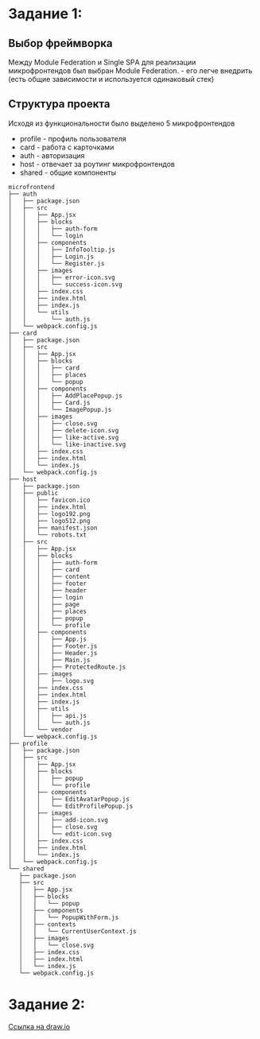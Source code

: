 # Задание 1: 
## Выбор фреймворка

 Между Module Federation и Single SPА для реализации микрофронтендов был выбран  Module Federation. - его легче внедрить (есть общие зависимости и используется одинаковый стек)

 ## Структура проекта
Исходя из функциональности было выделено 5 микрофронтендов
* profile - профиль пользователя
* card - работа с карточками
* auth - авторизация
* host - отвечает за роутинг микрофронтендов
* shared - общие компоненты


 ```
microfrontend
├── auth
│   ├── package.json
│   ├── src
│   │   ├── App.jsx
│   │   ├── blocks
│   │   │   ├── auth-form
│   │   │   └── login
│   │   ├── components
│   │   │   ├── InfoTooltip.js
│   │   │   ├── Login.js
│   │   │   └── Register.js
│   │   ├── images
│   │   │   ├── error-icon.svg
│   │   │   └── success-icon.svg
│   │   ├── index.css
│   │   ├── index.html
│   │   ├── index.js
│   │   └── utils
│   │       └── auth.js
│   └── webpack.config.js
├── card
│   ├── package.json
│   ├── src
│   │   ├── App.jsx
│   │   ├── blocks
│   │   │   ├── card
│   │   │   ├── places
│   │   │   └── popup
│   │   ├── components
│   │   │   ├── AddPlacePopup.js
│   │   │   ├── Card.js
│   │   │   └── ImagePopup.js
│   │   ├── images
│   │   │   ├── close.svg
│   │   │   ├── delete-icon.svg
│   │   │   ├── like-active.svg
│   │   │   └── like-inactive.svg
│   │   ├── index.css
│   │   ├── index.html
│   │   └── index.js
│   └── webpack.config.js
├── host
│   ├── package.json
│   ├── public
│   │   ├── favicon.ico
│   │   ├── index.html
│   │   ├── logo192.png
│   │   ├── logo512.png
│   │   ├── manifest.json
│   │   └── robots.txt
│   ├── src
│   │   ├── App.jsx
│   │   ├── blocks
│   │   │   ├── auth-form
│   │   │   ├── card
│   │   │   ├── content
│   │   │   ├── footer
│   │   │   ├── header
│   │   │   ├── login
│   │   │   ├── page
│   │   │   ├── places
│   │   │   ├── popup
│   │   │   └── profile
│   │   ├── components
│   │   │   ├── App.js
│   │   │   ├── Footer.js
│   │   │   ├── Header.js
│   │   │   ├── Main.js
│   │   │   ├── ProtectedRoute.js
│   │   ├── images
│   │   │   ├── logo.svg
│   │   ├── index.css
│   │   ├── index.html
│   │   ├── index.js
│   │   ├── utils
│   │   │   ├── api.js
│   │   │   └── auth.js
│   │   └── vendor
│   └── webpack.config.js
├── profile
│   ├── package.json
│   ├── src
│   │   ├── App.jsx
│   │   ├── blocks
│   │   │   ├── popup
│   │   │   └── profile
│   │   ├── components
│   │   │   ├── EditAvatarPopup.js
│   │   │   └── EditProfilePopup.js
│   │   ├── images
│   │   │   ├── add-icon.svg
│   │   │   ├── close.svg
│   │   │   └── edit-icon.svg
│   │   ├── index.css
│   │   ├── index.html
│   │   └── index.js
│   └── webpack.config.js
└── shared
    ├── package.json
    ├── src
    │   ├── App.jsx
    │   ├── blocks
    │   │   └── popup
    │   ├── components
    │   │   └── PopupWithForm.js
    │   ├── contexts
    │   │   └── CurrentUserContext.js
    │   ├── images
    │   │   └── close.svg
    │   ├── index.css
    │   ├── index.html
    │   └── index.js
    └── webpack.config.js
```

# Задание 2: 

[Ссылка на draw.io](https://viewer.diagrams.net/?tags=%7B%7D&lightbox=1&highlight=0000ff&edit=_blank&layers=1&nav=1&title=arch_task2.drawio&dark=auto#R%3Cmxfile%20pages%3D%223%22%3E%3Cdiagram%20id%3D%22MVSH8OydSDAEB85Go3qE%22%20name%3D%22%D0%A1%D1%82%D1%80%D0%B0%D0%BD%D0%B8%D1%86%D0%B0%22%3E7V1bc9s20%2F4t30Vm3l6IgwNBgJeyZTdJ0yRtTk1uOrIs22pky5HlJM6v%2F3gWCCwpSuIBlOBOFfFM7S722V3sLp7R09ufvy%2FH9zd%2FLi6n82cEXf58RkfPCPGET4N%2Fwj1P8R4mqIj3XC9nl%2FE%2BvN7xbvZrmuxEyd7H2eX0IXfiarGYr2b3%2BZ2Txd3ddLLK7Rsvl4sf%2BdOuFvP8U%2B%2FH11Ntx7vJeK7v%2FTS7XN3EewXh6%2F3Pp7Prm%2FTJ2PPjI7fj9OTklzzcjC8XP6Rd9OwZPV0uFqv42%2B3P0%2Bk8pF5Kl%2Fi684Kj2Ystp3erKhd8WVx%2Fub94vP5PnE34d9%2F%2F%2B9v70SC5y%2Ffx%2FDH5wcnLrp5SCiwXj3eX0%2FAm6Bk9%2BXEzW03f3Y8n4dEfAdODfTer23mwhYOvye2my9X0Z%2BF74uzXB3IzXdxOV8un4JTkAuIlBEtEZrCm6Y81B6jLktNuJPITKpJTxwnfr7P7r0kTfEmoA1PKe3fhkZ8XTzdPN%2FNPn%2F794%2BPN8vsgldtqpMKbSTVeThJxZ8HW1Ww%2BP13MF8voTvSKhf8F%2Bx9Wy8XXqXTkdIQJOs2OpEJJ6yE%2BpUShPsW%2Bg5hOf0IcpjOAs%2FXZ%2B7Dg9fnk49ufk4%2Bv569XC%2F736Zvl1%2FmA0pqlVSH6FF%2ByKYeI7nucjr2m5Jv7qKJ8eyl39qHtxddvw%2Bn79%2F98eMQv3Q%2F%2FrQT79mvgcWPEe4SGJeKtERpgRyHtMdfEG7ka7V0fID1PT9yH9C%2B%2BvLr25ufiw6%2FVx5Pl4MOL4eengWcA5efhDx1cjpdf%2FxecNJniCZ48I8HvCShBuTf2r65%2Ba0rnEIoqMIXSppjySVz7f5yIq8HFc%2F7x7Gp69nI0HBBzxkOD6p54TCM9dgBtDxGfkezU2snPKpA%2FTxGSJ3dgbd2H593%2BvA4tU%2BdqvvgxuRkvV87leDW%2BGD9MC1iWZ%2Brt4vv4InpguLWcPsx%2ByduLVXizbDuwfqfy9vRyJm%2FOF5OvGTQlBqt0uA5%2BcprnJ8bI8XV%2BYg%2FgJ0Y1gMvzL9%2FevP41wTdnXLz79eGP19ePf21nZfYXWxB1BM6RX1DicMB4FQD5aXB5Kvb7cODfkzfv%2Fv18P3xxNfr51%2FuzN2ffBv8NSIXh9HW6mtwk0rl4XM1ndwHxUq8q3Hm1uFtJ5Az%2BOw9f4SQYYZez6frY3eJuqvPlPPrT%2BJKcfDl%2BuMnGRkj0WeCDvRpfTOdvFw%2Bz1WxxFxy7WKxWi1vphGGAW%2BGB1SKUkHGyNQneZbpUTL3g3ROZwSTdTn58%2BMjxw338Q69mP8P3OLlfzMK7nH0PbvZQoFTGPx5c53o6Xmp6ow55Yr5whPAo4T5BlHOS19RMuA4TODBNCaYYu0If5dxBuT8XGPQF59QugRVsdyuBxkkgd%2BjBSKC7WQKvAxreV6dcFnZKUPyZHNkBKeoKxd7KPLqctYUBMrm0IbowgC7efJWIaI5A3rfHRXpg8BAJ8zA4wXXvf0Yilx4Pvl2H%2Fw7fvggO%2Fz5eTX%2BMn9K7Bi8Z3zg%2BpxNTAJ8yfjqqaAqUSlPl0TTAnXPaN2AEUJI3kQKyUJ0wmAHBJbeG2B5Il5QzwBC4B%2BX%2Fdry8nt3Fwo8C2c9%2FYpoMBxQQazWYBdIc0jE8ebA%2BFo2h7%2BPlbBz8e%2Fd4O13OJvFJd4vl7XgOnDUdP6wG44fg%2B4YTx%2FMAOO6CYfdQcOLX4PDs7jo%2BOn5cLaRji%2FsI2cLxXXTK1XS8elxOBw%2FT1So4p%2Bgp0euEyFnpxODf%2BwxpwdOCwRpbCPDRTB%2FhVB%2Bh0IQYpDKkXjWJ9UG4e3l98T%2FsxhGP9b%2B%2FSVxMoH0YyUPgRyr6Dk3m44eHnJDcY10hpmJ1sVT3BIJ7X49K1Kwezk8KrZ61%2FqRbKD%2B%2FQB3owz71Q2m1IU6bAn8M%2BaDboRwWBSiX3miW7vh7Og4sOXL%2B%2FP2fr4J%2FTt%2B9k7g8Azhfioeh%2BCmgp5qZqjV6O7u8nFeLcGTTUql9nYgDoYqNCgQj9pSNNGihO8jpLE472r%2BCc7yjTUJrskmqMzzk2Pn4djYPB97z6fz7NDyvwP2QHh7%2FATGuOvwILcDrC67x3AMn9HANMSmY64BDGowB%2Fzz8PDl7Fvz4wFYPP6P9Jyj6DDV9tHOUbIafLPocpifHF8Y3CT5H0me8x49uEnw5l24SP9GXnuWmtw0%2BRY%2B0wg7ykc4%2BreUDiEFDQbPmlIIJ3iLF6rgh%2BrihCFCWtDG6QN5iNbqU03l3anVHi7pn7hSoUABBsdyqEpgVENgkQlaZ7dk2OJhF%2B2xwsEJwcF%2FZSW05oc4%2FafoqZXY%2BBtiUZAFZOyHK8xRnM7COQZwmaBvuxxqgCw3ciXSf%2BMxT6drzFOhHyWlb4z5rGfdlOaQlY6oxAfJz4uMCc9Ek5Wl%2B8qwpATIiZqbaAYJ3bQcQKGS2jx1Q5Db2wA4gUGzBNDsgY5jBdkBKN2sHmGUHbCE7htoBBPb2hzL2uxIGDyXPvxrqr6FdPjn47qY3iSE%2FPrnPoL69NIiNoI49YGa4MVAnRjr3onPnntTs3JMeO%2FekD8496YFzXyWT1oJ6B6Dee%2BeewM59AurxZ%2Bzon6YwL7v1GbQrEM7zdoB0q37D9tb8TmOzCbuBKVyI3c2htgmuuEeNC8nTml3xjM49RG3aB1ec9sAVp9YVNxK1t5AdQ1EbquLcF7WDLzQ9LXOzaRrRj773Gru357qX4znocqdDvBXwpia43Bp4dx9HpzW73LTHLjftg8tNe%2BByU%2BtymwnevXe5oS4YIXhjKTrO89F03cFGEjzHgXZPipGnWXP9Buztne08o0HETs9pB7GNdLe7D5K7NbvbGZ17iNhuH9xttwfutmvdbSMRewvZMRSx3U157uVYLSfKnUuT38PUrQYT3I4A4beXjCoI77UZUHcBn1wVjTRjYS0LYApElkRRlOGQjszH2%2Flwslosd1cikniASrCJMvis0U1WtErTDipyBQs0rt3GuFchcjC9uxyGTRDDIRTWJ4YVpjIB87TKVHzUu%2BYueMl%2FQpo6HvfTHZ%2BDHQPkIDc7ZfQzoXu89SRvvZ0uZ8GPDUeuWkgS6fhC5qzGy%2BtpabpgotWml7n2jaWIDtUXpfuW0%2Fl4Nfs%2Bzb0FxLLkCW9D8JHt1GA4U6WIBWPfdxjJ3%2Bth8bicTJPL1xIA39Gjyh0RRWGzBD%2F9U0AjJpt280AEwur77LQIOR80AcyotodMVojgbCeTk8fl98zs0Ds%2BSVLKAnUmSSnaRUB3F0hmmDyqfb04V%2FRQdUH0lVtR9VZbi922L72W0vie9cosECzLlQiAWX34WS6Xfx%2BwPM%2FfimlFCXJi4ig9%2BSy5WzL94UJ1h8rjYiPNHUim2EibXEH5%2FbJVFxZBD9%2B%2BGETH5ITGLO4DzrSEYyLC%2BF1tO7kkFaWWfyRU7OQZG%2B1s26fKau8wBXKwT%2FMzLriWcZxl0GVjT3FAF1dXD9OVMki2HRbvHz59e3krLkdX9%2BLD109%2F3rz8MT%2BSnm1EjS%2BBrSehfqCM1NCqAKY8FL233Uj6043E1KYjlRtd6O2c0FU8rtf73geGUwDm6PX0R%2FD59%2BI2EAP9ySOl1k4JIcjoIocQtqrKQ%2FkAQ4RHRa01Gu61coEvL6%2FWlqocyUSc%2BnDQcget5XJHLZnn3CFc6qIGhJ3gBgtNaTGoX7rVYv3RYr3rqZSotz00VQ2BL0fKZcrf6MBVEkOaSiJ4s0oC%2Bt81p5KgGU2rkqxKOnCV9GJ0fMrHczjxpb%2BOVQ9YLm9Vj1U9B656ohuJNJs7DnYetCpykeaaUbpRF2Eg16Q5XVTcCtPqIquLDloXDeW5lFNpIuRECh8duo4CzKUKOqpde4lYHWV11HHqKD9rAyeHweM552PTS8x3yAa9BC1N1pxegpaxsXrJ6qVj0EuudtL%2Bs3XR52GrNRfhXWbr%2FFZ9Qqg81%2Bo1q9eOQK8NlfS3TGHRo7C6gIhV4H45iJSrpzTfrR31VLxGmVVPVj0dtnrabamRNN9KTVMOdvK8BXfQ2o0Ksb1PSaDaz%2BaUG1Q0YZWbVW5HoNx8eV0kud9T5lkqV2YnuJreO3RVBhhqzPF5eXQMSl1vTpPZzHWryY5Vk4GN47OL0wqsw1ZR1NWzQBly%2BIZQlwsUTjempCo1x9IKTSXSqk0mruaLH5ObQJSdy%2FFqfDF%2BmBawJ8%2FA28V3aZlFddnF5WI1Xknbl9P5VN6eXs7kzfli8jUrk81Xr9VVBU8C3iqd%2FAeYbGRuViifY24KVfVz15YdWAg6Qgg6%2FBxfoOapQpiy1awVsGWaVT5W%2BRy48oludFxZvp6Dzc7yBdsUWl1kddER6CKb5RsZTP4OOqpVewlsH2p1lNVRR6CjjjfLV9dLpmX5gt14rV6yeukY9JLN8q3LJQzU2sbp2VZdQlu8YNXakaq1I0%2FyJcJVtRMmbLPV1WaSL9SO3Konq56OQj3ZJN965wYFNyvJF%2BzWb5WbVW5HoNxsku9eqsxzkKzIfL1BdbtZvlDDfJXSjS8MR13scDUbjYbZaNXmNNymEtBcm4BmFX2riv5i2ZoSPD%2Fn%2FKRwiTipxT%2B8mEq5OtmsJJOBXnHaMl1ovP4hXpzmlYDu5hbr4l5tsZ5n4Szd8XbxsLpeTt%2F99Uri7gzgeB4NFaY3u7Taw834MlrQR1nkiaTrrKUL%2BeH6ZSJbpMsBVtoTgIlfh%2Bb%2F6%2F3LL5Ob9%2FN%2F7y%2Bfj%2B4%2Bn3%2F2b1%2FuszBofbjImetQnMNFP2w2oY%2BZxha4hIlj2Eqh5Rw0Y6VQ%2BB2huUmFkFuvFBr8dx6%2BQ5WVQi%2BnV%2BPHSOkc5zqh%2B0pOcrTDdULhX1CwTuhIiillZU2ZaybSUJU%2B5ycHpkaax3gmTSKePatzLa1WkU%2BWxrJFRVvSSsnR%2FLKB0EKjhACyVcdCo%2BAvwGB7IQOgESOq06ZdfY7B3iamIeOagwZDIwY7KbSJjXYV7b2lJ4NHZT29juERQ7Xt9eBjNgktL5QlT1ePgFtttdB2csnBIeMOclUBGtOVq%2BqGxudfvr15%2FWuCb864ePfrwx%2Bvrx%2F%2FKmuZ8HAfRuY3xxIILYolJEF8nF%2B6VJZMfXGi%2BKmdhBFUkaluDJTE04lwXN9HPvUYY8LP4%2F8gcI4d3%2FcxFtgXgqdGsCwOHnc8TIlPEcOU%2BelEniwdHnEQc13kI8Q8IliaNlG%2FtBQHl2uRliGVbGx58Vl57kaepB7ltdmhShEPl%2FdGaynKCZHwokW5hcAC4cCc88yWISOmb6AwFWnRFIcpA42uDi3xcvaZYYjD7wgFyG2Mqj0rfF%2FJyYxw0pURDv4CBkTYa4tRxRCH000hRZ5ONcRT0C%2FOb88s9%2BxlZCv%2BLHkcAJtIehbKv620v9f2e00SmXcKQfMdaiZUh%2Fl%2B9jB%2B9fLj%2FZvPj%2F7w%2BdvJ8ve7z%2F9VWSXd9hLS4V9g5qR5LGmWSzq45em7wEgAMpCx2xQ7K8ytNG8a%2BfmJAY%2FohGkspQWkii0bkY7ZjBab0bIe9qVaxMSEFvCFiwsvqkYVquez%2FDG%2B%2BjrekMrSYfRgn1SWPYUhjVC2l8YCvnCF8MD07nK4XEZkigZ2qJplhqxJGlIxoM%2Fy6Z9ww0FUpDs%2BRzsiskbbo5%2Fy6aMneettoP2DHxfyNt75c7YKb4gdhNxkO7mfl26v7xduPEkb6t0Kwfxh8bhMkqcLFhSPzwsU3vW0TAaS86aX19NSCZBYnlpDMsvTfcvpPMCN79Pcy0JykDzhbehdShaGS%2FMWBiOKPRX%2F8OSytTjpdxJYsVW4oqJi0mh3CqRn%2FCSdFvm%2FDyWv7CnZEgOcJEkXvpp6BUt%2BdOUL0u3CC7hbekHwJf6Z66GYsXr30VkhstK4heqKKOCZ%2FeWDBMwF7FUBiHMd4Sd4uFVIxNvZZtgQWqqICn4BM0p1QstUBJwhtZgjrk6LJwSC96gri%2Be0ZdDfEOuIpbw1jqdHHe5yxkngKzNKfYFYbphBsQ9MSYCowfv6HAlOuWhoJvPi67fh9P37fz484pfuh%2F9Wgn37VSUU0rhmEq5wSL56ZoCxcHiLUwsgcSoEFtqcWShloBkTC%2BArQpEINdxm83uanFnYU3K6z%2B4BfwDgAI%2BylqZFcwBCKtA%2BfZarZNRBLsvYOfoc13okSGlsqIuPD8yxN4Z9FVI4O8E%2BjrqHvgo5mZ1DHyvggkHQV2XVCgt9rUNfdckxFPqAnJcdoY9K098nUl4qTb5bAKxTjvKzp6A32CoEmhCYAt0%2FA7y%2FRgNSdWHgTiGplulYJd3CgmDrILh1bMs0ECyKdcpYJSR4G2529%2BT9hwdXW3N8c90F1Aq1uWBlhUhSF3BFkdNmGjRMmwrFmp2jVcZAk%2BGqQljAwlUH4crqsmMqXgFBlUp4VeyjHR5Gbc9mxafSeCygpKzGIMqEOh3h%2BipECWwARBlWqVPOQJMhqutKHQtR%2B8qOoRBFgJjHKFuaK199vA4mgqtHyEUyYJmN7IsJwP%2BSK2qApSy4BITKKylRyMN16LYXuM3pKMRtM%2F%2BEVAgONY%2BXDGsRyLAEvfMQZEoMoxFzi0qi7gjZdQ7Ksde27is53de2wr8AzkFJOjLIC1rKi1jaKbj6IHB7Gdoc1MRQ6UZzEGhYK7EdCkMB%2FMS8On7WURkKk7br1mLHrva3V%2FCYeLoseRySpXY1PdxJbDtNb%2FMMG1A%2BUPoAd6FwF241tb7ptk%2F%2BUBMEWQDTXq1GFGg20d5JKJVcAcEJpCYIAroRNMd1M1JqvGxNDaMqKmgfcmoyFhrs0NIKcRMbAu7Ape19Vg0FYk475pZac6dp%2FWNkXQU1I01Hh0ATCitoH%2FJ0aA%2FydKjN0zESAbeQHVMRsCBPx1ZXtIuD20uSaeUV1IxsIMAZNMEX7EM6EO1BOlB6Y4uEhiFh79OBoMXxKmWsHmuFxfYsN6zEosqKf10glgklFlUW8escsNzqgfTuCNl1No4FrH1lx1TAKugJY0ss9mKzUSUWrhl9W7gKUSaUWLh96Nvi9qBxS5X1dixEdQBRvW%2FdAq1XNLIlFsaC5dYCZ1qJRZV1nVopSVSDkEaUWECrE5mHmD3ISGEVIgc217Z1vNwhH4UYhZcMiLpsnXhr5%2BHa0T6GlliwCgEnw0ssAPw0osSCVchnsWq%2FQbW%2FS4mFq8uSASUWDAjsbK3pbc5hE8oHyCAwocSCVYnS2JUcdYYqawlhjiE3lQMrlwR%2F6an1s7O4YsauWWjXLGxgzcLwhcP3Hk%2FygvV%2BdhvwjKDX0x%2FB59%2BL26hyCijCGpZ4FiGEOC9GUgVW%2FLiWFkm8wJeXV%2FoCOKG5ijj16wIHn1PHl%2F7y4S%2FiQ5pFAGZF2ZJo%2B2kVKP5ltYrVKj3WKtGk9kiyiHnebkX5Zc7Zwesg5uT1Dg1X4gJyqRC8NjXPbNn6V9KAAsxW%2FVj102f1E%2FvS%2FpnkUctpNcepgdxCK4i6YAw0bWDeihnkQfMzVg9ZPWSwHioM5h2%2BWyWYp5g0REBKhAPxtuZ0CDAXZ3WI1SH91CHWiVI0Tj4oXGS0ALm%2BzSkcaOLWKhyrcPqrcKzPtFY4%2BboCigmkcFCbwWKvQjpD88mSws85kyJHJniyDjNAL7tNJft5UA2G1ctWLzemly%2BWram%2F83POTwoTKsbLSZKMwRCoCMv1ymb1mAxzv9oQT5tk1D%2FEoVKiHEZubF%2BJRVH7yuRGs3TH28XD6no5fffXK4m7M4DjeRxsNQ3n4WZ8ufjxbJ2wlogBSXNy0rQvXL9MpHmVei4ulEfZnNqvUEowvbscLpcRoaIRHupomSVrooZ0DCi0fPon3AgwLdn8LB8b%2FcxtPaVbP2cr6bJg63Ny%2F%2FD7%2BqJwQ77mbQAaAS1CWRjBwzch8cPicZmYgOTsYfzq5cf7N58f%2FeHzt5Pl73ef%2Fxsk5wWa7XqaXPr8y7c3r39N8M0ZF%2B9%2Bffjj9fXjX%2Bl508vraSmLJZ4yIO8m3beczgOA%2BD7NvSzE6OQJb8N0Q8m28JXUH46U5Kz4hyeXreUFuJPI38ljyp1i0mh3iiQv%2B%2BGVhPEOvb5g335%2Fv%2Frx4uZ39vH87fCf2wEUi2rbUiNengYD7CNtiDZWhwGSxbBU51LWmVHOAr5iE2nNWaamrf%2FU0LV2ycnKWZRUx%2FbKWcAfUJDjLJddypnOwwoVnEjLg44DDPLJwXeowLRdC6pqInNTspD3o8HoZmqT1Z2%2BfHM9f%2Fwy%2B%2FlzOhMvP3%2F69vLvr0uUmgZqswokScGpxLRRPmYE1gYTieFI11jJcHy8nQ8nq8Vyd80hSQio%2BaDBDeCthsrFVbVKdHrAfQ4loKeRidxgdmsIF4EcBGyQRkYzkpIwhvki8OzyUeomXc6%2B59YJ0NcGENKbbfUeXDp0Lp08TOvoMkdNfolutUwNwuchVfgIKHwk7WzUivoALL1Q%2BLAUYGaarOgFNKkqAepjXOmTSXLipUyPbnLIWoZ5BmgZyBaFh%2FoOLWqxpJPkMZ%2FmgG0e%2BbEQwCMffM2TdNJ1F5E7Kj3DkAF6pkK%2FpV2DPrmQzzoCtCHok4Z5pKsKgz7PoOjLxohPGdjLEZ9%2FT968%2B%2Ffz%2FfDF1ejnX%2B%2FP3px9G%2FwX06urAI%2BnRiQ8sWuAh6kL7DA1VlQQ4QlEYfwknRZ5hg%2FF74xVJ23AMSp%2FN%2B0KlvRUWQt6%2FBa7hpxACajQXWvn8CdCvjIa%2FAaGQ3QHOAhayxhx%2BzBG1PLHgefrBQCVh4nLlNJYRql2t9pGiqc8zPU3jRT1Cun16hosL768uvbm5%2BLDr9XHk%2BXgw4vh5yfIu9UsxYOszd3LBCCU54WTwGlYHjA8sKqfdzEBQF4Cfq6d7j%2F46f4GpvGrrnyoiIj0EpnpDokP2jDhXDhzrWQ2oDihIf3nN%2FimoceV%2BUVo3Uov8ZcCT6V46rpgVUZTMrv202Euwnkd5gd2CZRLCszo1JHaBeqw7Valqjw5uB1hMFWz%2Bl3sIKBQEYpDew1Rpji%2BYLX74Wp3m8xVkMy1QfcVK5fCXC7P8XBoyAmf%2B8zHQu%2BgDY134jrSNdTjNZQogy9fnMxpM72qZHrVKDBZco1DfBGoUuIyRCkwac2Y4yLqc8qQ71PKgTnsxvBiu1WtmkFSitXVn5k%2BqhpLGQHJYsB6VrtIIocJ3RkZu17N6hgbCtYoN923kYWjUfBSVkMszT1xbcJeKcdRpsJ0ly%2Be1WoVrGroDlg%2F9zf3QMcYCGDVMYUFc3%2B7Za1agiycLu3Vma5NO1D0DbNwh%2Bmi8At1vaSVRa39JMdU2IIXtNo3w8xC2%2B4iUqG5OWsoixR%2B3e3Ww2oL26gPUKZlpWzAalg7CeDm2fGWCdn1algW3faTHFPRrWAtLHkNK5bPcc%2BQi1kU20cUNi3piAnQJ7M5DNtujaqWMEx0DWAECFr0AsB8wwCMVPD%2FLYCZAGAFkpMBGFbmz7uGsFSQylYcdiWnLFtORMlsdy2o7S8eCqiBrhlpEdaICTkn%2BkwZ7xrWKhRXmwhrpGDStjtCVnD9LawZAGtFkmMurAGhk3XcUUaeUwnQfAti%2BwtDhfgiRenedmDMxIQPoBdSy8q3p%2FkexLSEj7TVmUUx01FsU8qHaShGgfjJKO7BqiwVibUoIy8omY59uKxtaxVoiwsBjgLayiWkytRZm%2F4ZrRAWah3YRNfARoGQRh%2BAjZqWFEJtUkg%2FgK1IcgydNqNwUsi%2BsCY33YB6BlkfrrLE5M0gqHwX0kONwdz%2BBR6EFhV4jPYoguxUUioxfxN2K4WOgS8jNGYT1NBU6idx7f9xIq4GF8%2F5x7Or6dnL0RB2S%2BtkdrVeZAfOeI%2BqhZyBs4HDrv0BZ7kXflYUBNdzMKPC9ZJPt4aqHVgwTJhj19rThPWvLU6zg5SB3ETDDN4Sjm4weKHVM0RThOx6mv04u%2BbWKTuZyet1ZfLCkgX4pKPy8p2du2gemP26C%2FsrBGpwQy3oYPabMJGuYxei0CLTLetc8yfTS1hqEnh1PZluwWtf2cnAy3WwK4THKaY%2BZiKfF8Qd4XOXsuxTV27EwcTDFHkYM48zyG4vOqd%2BuSydim%2B%2FyfQxwOMmAXN8gZggjLiEY%2BG6%2BRZ71MmcwPgTSK9mwvE910WY%2BK7rCwoucufIjiGjjRlXJszve%2BniwlkFkQfZHS1jgvlz%2FCUcNQlcu57jt%2BC6r%2BwcJLi6xRkC4PSJXJlUAqWjPOJm7dTPnm1upx43OJfvkzVKtwhdWUr3RmhCfUfC53QKsBOAdivE1VoAaGWuAwdkZAyt%2F6DEhTZBxgWCRH1Aa7dK4kKrhOw6ccGi9b6yc5hoXZz4kGHzSHN2T0qz0vUlULILzxKg3Qp9DzMJYhfZo04gVRgjFAx9j7jMz8teFS9ZcIdzz%2FN9RPxAxDrFYBPabGgh6IIuG62ChfldNkoYahLqdt1lw6LuvrKTjlMunEB3cRSuFEZ5yseegi7cpKNm0NXWHdvB8T0m6C0QwC38W4Sc4BBjnkfd4IROsdWM1CTFvxUYWnutXUxgPU1Nck1LTWI2Nak34LohNemQwDUtd7IerRmwWiB6%2FYRVBoXx7MIudmEXiYv1LuySVBhcjSd5wXo%2Fuw14RtDr6Y%2Fg8%2B%2FFbbTmVVPVBYexiBb3tHJq5jm%2BbpEKAXWDqGMdLVirVEg4bNxYD4nj%2Buu%2FPKF8AdEpWx4xl7JKmyJTcdGVVb5W%2BdpVtSqYY7GqKTTHPAfl19WqNuQJcUhuYa3GjHsoMm4X1pJ86f0W1tpKZlLkQA7LLa2lyUyYmZlbWqsZ0Hj%2F6%2FFp8vn1ko1Pnm7ezV58HNx8qLJm8lbDdj0SqT6Ir1j4H2THnJ%2BH6RzZkXSBZrqVOIT8PB%2FfzubhaH0%2BnX%2BfhucVBCKkh8d%2Fz%2FS1mpWVnE1buZkitdEiTbWP7B%2B6gEZy6yicAQWqILygdCdViv%2FlvqTDcvd%2Fk%2Fyp0pIf5P1bndt3NR6D9avQ6vWkKSZXydZJ4naTp3loOi7pZt5dxIrm1UW2Yzz5eh2pnzdxbDTV6slYZnWNI2WSmzoU6qAALoDuOV4Nq2SCVDbA7aGZPbMuQdMo47cpetbJsU6OdXKqKr5ivVIScvY4dT2fCs4ZwwjrExrQgMfUkS4iaaC69vG%2Fv4djHZx65CW9i3Bczjh2iYg%2F89NjoTjpHg91kCuki5rybipMZjcOoYiqEMp1DMXS3H8OR5kTHEMuw5hwgX3W1LiqsmBlx%2FP%2BJSwunffvnraAU6TZyzYVoOVUgK3EKb2N5zpEzWiHWpUQRwANhaTd9QtZ8dxrVWT0S7pwbdf4ZIdqsyx9gKWrcAXftwobxHfeF5Xn06vVfpjcfCrBLqJLQKfW5Zn%2FmhNU32lMGZrg1uqYTEUwjqX5PSC03zmMVCgIMBKiCwxIo2hboabAQrQZEL3BHzEYoqF6iw0QrYVFAtQjDIylFDq2I6V5C5VatWAJvtMcvfI0l2ZfVc6%2FiYyHzRYFknoFW4uiBcVtmkVRoWdKBxYFIrmEISgxuHPUq1AGYaRFIcy3KKospWotCjMsigJxMt%2BiAJeZrc%2Fpb7XkbiPCHy8Ol8tnBzj8mq3cf5%2FTv%2F89GXvX7Pnl94%2BPr%2BBVNuudm3m4D%2FO4gfsoE4QkTIYNo1Hyl986Cm5549tQlO4uHu6lnxKQOP41tf9CbRY0U87wr6%2Fa5an0vTcNy%2BbMCGV4VxpmW7cGdDxthGUN93OJetmZ9Q8vA%2FpB6GYuBiezwFQZ5IRTx4h7lDLBeQ2FlyCdqsy27E%2BnEhYVTq1zmAKbKFdHrh5MqQp5XB2b%2FyUc3mD%2BQ0lJvsM5ClfM8DwXh4ZdU4Tdf%2F2bsmDOBrNMX2upgim2e5glq%2Fg8l8zBk%2FQzvo8S1TkzI3mieXNuK%2FFNb%2BPwMKGCCMwYpWFXwZzGpY5LA%2Bc1zCUX2OO%2BC9l%2BzPEoRsFRD2MvOBMYC8SRNZFXQ4I5rBKLE3Yqmjrj%2F6HYwFH%2B%2BU2KLF4lad%2FhJbeLu8VDzHYg8ohyCX8bUsVSqWQRp0L%2F88%2FF5XQe7jiL9i4XwZnZVkoRFtEk2DMKv4fowcJfzQJCbjoXZ%2BemcrTTbcj6NjHhsyPrAzHdswMJJGaXxYINvZgMj8DbaS%2BeXZq981roWSj269fmNCotTO%2F0tD4U6FTHE1w6GAt8dkK0gk96LJH07KCLwqiPfHUg6OufLr2OSuBoM6NyOdXp9lRPFVK4I6RTTm2FOyPFFe6PdOD6tDXUpvdK4TY8Kmus8Hiks8IDlRisMjB7fZiB5jHCLWPEKBRV%2Fyz9doKzb6Ps2%2FpodsXJSfaNAVeI3NFoOEScEjj7tr4Vyu%2BLvtH8Fdl58a2iTQ7c4Bx402HurWDBi5AVkKtYI4bbCcKGO%2FMYGx5MULZMYHXRzvA22kWzfYocJ7jbuhxLN5HoJukg18GkWAFh7hXLPUWOT5sWe%2Bn2h6L1PeZgw7W%2BxPWD0voZ2fqi9fn2jEgmYMJtFFFKmYRZHwD0VDIZEx7NT8fkaA%2BwrIqCSyZn1i8AT9CEx5MpGlhRh9M0hXpdla6cfibrfRnR4ldJJm7CHfHUTbgzP3mzvmk8gRNhhjaFA8NEE9IqqxshaS1J12DsUJeW6BosCZgq4fKxJmRbAqQCi2a4thPW9gl9lrNPIIMk%2Bra%2Bdm1ZeMC159EbPNvTIFnfYPRMN3UUW4ll%2B9Y%2Fa%2F2MtaHmAt%2FW164f6eXfKrO9rJm0%2FVCS7OycmeS5yCuxlIhbghWtWErS8w%2FFUsKYOGVENwCgsUSEgzKVMsr2xVTC0o%2BxttKx2UobxLXvthKWZLjIWFrHWNYWxNqaWVsQUKQmepkdjaC1uWGNIKONoA1jZCtzh0qDqBNzB%2B8QmTbe3mGST2QgwpbGoHts66xlqTfGzg5xUWvsHIqxs0lee2%2FtlMafd53sWod8ILtnj4mtpqNH6%2FspRtLacDrJf1s%2FtzDsdbYmsTWNthlRkt2xlcXEOreYdphMMN1iIsh1yuluAliXRrr7bDdlEtUbu2mHKKm1mw7Gbtogr323m2R9e%2BhTatYoat4oqj5cpLtsZRSRktHSilEkv%2FnBGEWMOIYnGMnUPSiTaBMLDWTFDoFUaxIdikm0jcrppUm0OW%2Fa%2BImz5kydqIw3lJ2okDcvRNYA2mZw7Jo2hCQl240BVD6TEJY1RYSNCps0sYjrisITJinNh9FpWT03I%2FEQUTd%2By9gilTNll0eNytMT1g%2BJtq6z78YPX3h8pTSN2JQSVvpZRhBdLibLzpCG%2BGbGSDRcO5hryilKSWHgqBKhjLAT1xowKtffWdvUYvwHNiNCyqJuBrgB0c58ZWFynlaCWNCSgdg2Q922Gdqp7ldZhQQjB1hgzHfSButyNe96b%2F217BU6Y3bTToEyJypdJsxnLvaFW62dQntdAKB2jwrljGyv4JneXqFCwz%2Br88zQeQWylOk8mnVSS0a1cIBxnHXVyXWUaa7XDtgYsb4GHlt1Y1WbZ%2BzTEtX26qhXfpETOEiMuIRj4brpup5bdOqgxCGUIuRzJDjlAupY2VanDmQc0FdCnKbIgfuJ3jHRDaMlsYDdE8AuEh%2FDAZvsv%2FpJKWA3vfrJjsBc1Fny%2BIB6g9wSR0ZZL9%2FNNwJqQIa543m%2Bj4iPiRdAtVuEzdJfY154cW9V20bLttGqnu9g22jZNlq2jdYuKXag4B3lTG%2B5HNs2WuZpfdtGy7bRsm20ZB1sU9x2kda%2BZ7jZNlq2g4Rto1XbcLJttGwbLdtGy9pKx2kr2TZaJqcTWyPIBCPIttEy3d6xbbQ6sXVsGy1r7PTJ2LFttGwbrWe2Y4Rto2XbaNk2WraN1jassG20jtlusm20DmZKzRpFzRtFto1WP40i20bLttGybbSsSVSDvPbeJLJttGwbrRYGh22jZdto2TZaOcbYNlpbulvpoX2Mf9tGy1aoN1Ohjstren0X5ep4mUNyxbhYr%2BkVQFW6qKFm93zy8e3PycfX89erBf%2F79M3y63yAkVaz%2B2n4uuVy7IAjl4sfknwmPCZU4TGugSOU%2BDmGDDBPiSAxAWpy4vr7M8F7d%2BGRnxdPN08380%2Bf%2Fv3j483y%2B4C20r5sA1lo4K%2BwPGUo9h2kF50Hp%2BrEYRQ1RZ3iPkeFZeVKJTihJX0T%2FHOpkUHWKyFrcJC2M6iogNttXFBpPJTInC4OT%2BumAb7nB2DI409dDAgC2mdQ5lDhepgln00NGVfXWw0Mma0ol97eVYYREdgRPncpiz99fUAhH9A2NbQhgUmHN5Ou46ZBJSzX6d4dIclmQlp7rG17bCvZSa00kTfScKD91gM2%2FNStNA5YaTX0poJfH%2BgclCBX1oSPSR1%2FzvKN%2BrLGPURqzSP3A9JPzk6gydGkAdBZvgFQUQvAGDE7hcb6e%2FpsJVmZuZ8haDGOAqLUGo5CPXsMxdHQJiESOWnXQMp6CqSuaUBawf%2BxQGoGkBbITl%2BAFGh3HQIpz3e3y2AtA1ILm%2B3ooDQakZMi7uQxlANCBOir1jC0QqtvQzAUe8Lxcn9dYygU3OkDhgrDMJRVCIhYDDUDQwtkpycYyoD4UYihQmoYKwBcy6Fq5oyCzWnPJFQ9lbzbkdScVu9Bnz1dRvPh0SLsBinLyZjr8ABCXZF%2B6mu6ZJjcBcKyCpE2UxAWU4fkfP6OEZZBXad7gLAxz01C2AqhEouwRiBskez0BWGBwFL94d7MIRXSnrMENBMgFo35uf5xoHCRJG4RHva6BN5WMhN2AV6u4C4T%2BTGsWzAUA%2FPVzaGF%2BQurlXC8mOxdWzN2WbXegHC5JBHBzQZhIDIVgnAGrRkenklAJ7TFVcBl0cCUI%2FzMx1LK0UhCVN8GkreUsi0A1u0QYL3%2B5DFRlziIYSJI8qkP0HaxwOtpIpNnWiKTVyG8YkHVCFAtkp2eeLYenMg0jN1InmJghIcWKlvSO8ltFH9qM3Bi3iVw9idxifq%2B4yOp9qiiE9Uc7XqauOTtmLjUHCFt4lJvgHNT4lJ%2BXeR0%2FdDOgLIgUSkDNTAQLC%2FJuTHse6aFfcEwroa8ouuil7bgslxi8tGLTOdvxMemyqQ8Y7OQSN4mdV3PMDjsaQ6SVz7DP6CATLZLWW6TknqDj1smJXWMj7z5JKSKjmc2CXq2peMZX3IUSFogWyXYCQdlm8JOrgfAsMaa4D6z%2B4ciQsscU8e0wgRVP3F%2Bcr4XfTc5pJyold1AxTuU35Xuq5%2FgehzIPRyCE08YR3A9XEIPiOCYqOR2cl02mG5jtkv%2BChGXWOl%2BSt6Q5CmumgBX88WPyc14uXIux4HFPi7kWp4zt4vviXkfbi2nD7Nf8vZiNV5J25fT%2BVTenl7O5M35YvI1s53yzkNN3VMo9ZFaBegKhwC%2BVmqf5K2PxgADCvzEDSLuc1xNG07cjpfXs7u4GwUK20nlPnHanyLuLjULOBYSKDx5sD4WNbX4Pl7OxsG%2Fd4%2B30%2BVsEp90t1jejufAWdPxw2owfgi%2BbzhxPA%2BMi7vxavpQcOLX4PDs7jo%2BOn5cLaRji%2FvIIAkbbhSdcjUdrx6X08HDdLUKzil6SvQ6odVd6cTg3%2FvMSgdPC8ZU7F2oR0MvY5DKinpQavEVHXtYBQPtWb5%2FCJrMxw8POR7fY6DByKZOJeqzMjMPEgZU1MYkeUr4m8GnKP1QsKvdCF3FamO97%2F3sNpAGgl5PfwSffy9uo64n6pNZZCAPd0jFD%2FMhnBejZ2wk9VaJf0H%2BV2ktV%2BLdF0vgxPvCxiz7ePAnIvxPM4wjbBv5nleTtnOJyOk66mFQ16Uz7znowk2pOiiRzao6q%2BqsqttO1UUXb8qjtsowU4ZYTfGlBDb9CNCrrTl12EqYfRNtkNqrrcgsTov1Wuljx6FAuoWK%2FkBFke4sx5C42260O%2By0Gy6HeRpdnf77W2NY06Lay6IYYHB0vJwkgVWGqirAEv1SGCvVm8eBQ5w2FcgQ0IzOlogsNkD7LN3xdvGwul5O3%2F31SuLuDOB4HihbDanX3Lt0K5lI4UCfixFQ%2BmhTal9AebhW7fdH7VsPoSYPYQ%2F3wJr9aQzEzxv9AjZsm4qBvB2OLid%2FfvlKvi1%2F%2FiN%2BnL1789EfVCg0aNrmJ4xq%2FZkx8%2FRpJUYhd4jUEAkHSaPPnO4ndZIhpcvg1dUVmUwgGbz0LjxWWQaLmVwyiapTGurU3hyl9SnT94%2FLi8Xb8VO%2FTZ5tmJFLNwHyTeqwccD3aSXbfJMGEIAGQIAGgOXSbYg0dSeTd6cBNqeXt0xafZbxPLBh%2FwxczkMc8xsytHUbwG0ouAW%2BXYV6%2FsY1gKev0YBdF9IAkHXkNiWmFUKiPdEAvIIGaJW0cBH68FxyLOTU%2F9ixwM5hGgWbuYMZkAbSmEoAFs%2FRqG6zeoBcYl9XY1QAGXIETOppzMuzcax%2Bx7F2m75oM8ClviHJicjeka%2FWZ6iPIiZFfFfXV8TX9RXGQNi9uaAUFHqx6sqqq2NRV2ru4BErIyAO3LIyqtBltnn3WEuLCd4L0NMZueougoRJUyF2uI%2FcXV1NvQKHmPsXqHI6Qglfi6PiAHEhF6w54lYprGi4wjQ6vbC%2B9xgrTHcRpay6r%2F0KU%2Fh1gRKPlitM243g7LS26FacLu2VAGmNpqbSsBHBXAitgGBuy2hVdzC3VbQqiBAag1YVOk1YtDIDrcpFyTS0IkAoepStbX2WThRkkZ1shesMrdyCrkGHjFMFPDYGpwgUkW4dp4BJRyj61a4qTSnRS5wqInl31KzgvltgMgKYNg1XYhgwAdGPUSdLV4Molj3dS%2Fb3FcuKxKKsxw5qFcsqRGo68blI5z4XqdBG1FwsY6Uk79znIhV8fQttZkBbuSgZ53MBoZLafK4qS2AePqgVCEQZqOE2QY2a4KAxZVwYURdC6%2FbPuksKpcZXhhxVaUgROzqrDaFmFIdoSqD70hB6OLUh1LjiEHpc1SFFDDCkPIQaMaWIVSVQvTrEq6FlBEyZwykPocbVh6Rusy0QqcifditE0tFnK0S2U2TCVxWZAfUhLuTs2YRrm3D97EgSrm19SFFKtqqtuq8OcaH4i1VWVlkdi7I61uoQTRV1XhvimlEbolmUnVeGuH2uDHENrwxxbWVIX%2BZ9N4iSafO%2Brq0MqZvTxmTcukaEcXWs6jxHye1zXYhreF2IC0RxLVaZiVX9qgthQADa1oXsyGNjUIpBkejWUUqbbOy%2BKoRBUa%2B%2BoBQzrSqE2aqQvsBSkewYWhXCbFVIK0hWJBbGVIUwM6pCNCTr3N9ifa4JYYbXhDBbE9IbYOtXTQizNSFNQ5rpNSGeTtvp5fU0HV2L5epmcb24G8%2FP1nslakXqJjvn1SIcyhEJ%2F5uuVk8JDZO5a4lZ05%2Bz1T%2Fh5Q5Ltj4nNwu%2Fj37KG0%2FJRvye4csVsiDZ9bB4XCYr4hQsUUVgriyn8%2FFq9j3%2FAIjkyaVvQzUjQzMDCjaR6xAv%2BCPM5x7zSP6uq%2FHyerpKbrTm5XC5DHMes9MihfZQ%2FGjq%2BiT%2FYDcRo%2FPCK8jeVwjES68ICFJ%2BRfAl%2FqVFTxQcfseMMDGvNfpFYyHj7B7Dg3UyPO6Ct47Hh8v9dEc0RByEsjPW4yTaepK33k6Xs%2BDHh5pwj9FTihqx6JYMM1qwEtyew4y6nmIBZ%2BmWNY8qwpEynAXfNEa4u%2B8VNMl3AMdIbYKtBzzbFWzOZLneJNPVxVeWyhLx3Vcqt1bQWt2jT8sFg%2FB0oBVcsUl5ak%2Bkak1f08qz3sXYCS7O6lsfs1l99WX1NbyQbnwotsDDI4ktvkf2X%2BVVFImWx6evovh8Ov8%2BDXkGr524hZfkaZUtWd5FtGc7V2jT0ovFKYGh%2Fozc8l1dJ7kWA6V%2BdsQedhImMFb2pGtYVhwH3hNCyA0rGf0AqKmiLJnv%2BL7nMYo9l6O0%2FUH9DhSUarC3NObFzMwoc7UFjQ9K5hDGjuv7zPNdzxdc9U6EH8qc72OOsUeoYE3JnN8r4y319lPPv05ff7O5lxq6G4MCBdleDduFejgfsU2GoS%2FKL9lkGWrPdFUHqmHLkHcSdaouVRt9YE508WvQB97acRWeopow3hTd8bRkfOWSjf4G89Tol4sUFVjgmNcmV8VFj7WBcb02X3mUPHz4%2BDY0iu8uHu7zZh5k%2FV3OvtdoEq9%2Fd12mae79DtlQoCI0FDjFjAXaGnnqyKJhIM9Fftj4gXPSlKGQqilpPAABzfl8dl9Ymi2zQp1mU2ZN8lOG5%2BecB3JTU4k1Y0BkXZ8%2BS1vD5kqFmuoVwaGMow1laIrXjGJnOf3nNzkYML6dzZ%2FiU9euKFhtR3LBj%2BShpRGBYOxEoYZNkYPJ%2BL7olB9SXMBNpuDRPADg6XIQ%2FPxJFuSQr1ws72%2FGd8ktCRwgqFSAFx9ZLYObXQX3T58UTUfHIrH4kX%2FMj8XyMv9i2b2C33LxdRbcLrxnPMM9SIQqd140PqJ7ZPTNYhboYjz5eh2NiIHCZBLOAob8lb%2FI0ZHL6WSxjCM6q5vZ5Ovd9CF599ndbDXLlUtK50qMLj1Pep3ceZezh%2Fv5%2BCk9EkZ7gi%2F%2FN7u9D4yr8V0aF5kvxiuFviA2yjWOstOaOaotu6X5Gkp4AnmDxqtBdVEMrB%2BKoIrr1AbP9fpoat43nXSQdBfpJTJ4vhL4wQRoJdYqLuAqqajTu8vAmo56zEQxzjBKLZM07%2B1kvnfma8ezgZkfvs1cIDz7nnrndc6%2Bv%2Fjy6tqbn4sPv1YfT5aDDy%2BGn5%2FSdeJl1%2BnsYfzq5cf7N58f%2FeHzt5Pl73ef%2FxtsTjCG0rDSffvO5XNlkjFQ2o6v2GkFXrJ%2BM5%2Fl3bHQYdfuVtekpevl1Q0nJW5cXZ4XhpJkVZlvPDcy65eU%2FHSPV9SzDS75VndXQVmZXk6vxo%2BxwQnl5VXSr2XsLB19bROytJCVQx50ieudWSR6GD3ec56%2FMNqTGCJKM4fse7q%2FwNZoKVlNSfRE0V%2BLEpLex%2BEuZ5yIYARQGvjAeaUEliVR4gSuM0I%2BR4JTLoAOlXUkwp3MfnzlT3ffP4we%2FznF42vy9eeHgW2XJR3r4Vz1bh1o9p%2FE3neuWpt2fh%2FYagG8o9fTH8Hn34vbyIspdbgydUUknSQSdTVMc3r3mDjeJ3f%2FAl9eXukKKDiCEad%2BZS20aWpOqG4WjSfj1n%2BawhEivaTu1jKgioEsAatirIoxWMXIkZdzyaA6SZWO1jfk2LQM4GG0rFYq1F4dRbDhk7j2%2FzgRV4OL5%2Fzj2dX07OVomCyo01kUITCB82Zvxfx17U7YVwrYuWoJ1xU%2BEEr1bd3hA1CGTWhko1ZncdZi8ACkSpNdbOoIHRSzspvAAfg%2BcM%2Fx7cIGmfe%2FT9gApZMaSOsBmeUUjA40hLCNpJgfQPiyuP5yf%2FF4%2FZ84m%2FDvvv%2F3t%2FejAdHk7NXwdcuMrLlt%2FaaZLS1hiALGEGAK1dHBHuQBFIPeOzMmqy0oMrPBxqw7ZMDkrbDmpyYJVRrX4ww284MKUNdCNWRq42GxlxzRDuRXYEIls%2B6D8eV%2Fjw8b56u3TY7yN4hASdvhXd%2FtIt0xfPsiOP%2F34fuzT8PPKQrJ8Z4TaQ%2BT5s9xHn%2Fk5HG5%2B2OMPH56ZxnNeMFp8aODE1g%2BHy7GLrk0%2FCT%2FDnJegJDm88%2BkOXwQe7MBdAEMKqhbcsUheNSSVarALKEtoftH6FG86IOSjEskhcMTXeTLekxWeih38tpy96pqJInL4esU5ySV8rVyJ%2FuU3gUZaFGOXGoUKAHJeQjog8vx8uv%2FwGzE6N%2FiFLbfYKaslTiSVHxG0MwJSrFq7R%2FtzI%2Bz9CbimeptKXliI2lPfK2MiMNN95cTwE%2BSNLb1i4GtktWgqZPca0g1SJSl9ST%2F0vr8NdJe5TxPguyLXB4mM8Mt%2FbUyGzLSyO%2BDsl%2FCtRHHcmNt%2FaTs4jTBPfeTSkaukgmoZBcy6Xv2xCxCTZ7ljBYsPRTlp%2FPBvMU4EV%2FnkG4v6aKqSIT887OjNPmuEiE7pBcGpDfcqFksNECQa%2BG1GXiVBqmvDyVZ0aa605pBdbxbSG%2B5kkguR5LVm4K4WcISmiwfL9O9ZxLQsTw46bN9sk5LFW%2BhllYEINNpSo%2FmvdD1SKTnog01CQ1JSz1l4G2hD1E%2BVOJqF3o5I%2FSQGTGKHKP16K3uKWQ7tzKcwfxNMG8KSSaXZEGryVS6u4EqJ0pkz82eslWVZ3%2B4LCmXWt%2FsYAjTgR4qyV5OKo4PV%2BtsMr0MiqDsoh2LLJ%2BccmnA1CuTKVWjOocmTIem3LaOO9bqNcoBOD1slcZLdvIae0K9XS2j2se1Ev%2BT%2FS6kj%2Bu8RSRV766tIJpwD7jWCN4VobHh4fZtPThLy3Lg3cqfKy9HFyawohZnzY%2BVgEwbrCkZLikWWXkrYSei2QZC0gayhxzT0tdy7eT5PGnyIHf%2FkfRokd%2BDpDyGTcuCrS9U8iTkhgZY47%2F8W3xHtcEO1XawRtUheoxy0KU8cTW1FI7Zh9yRF7sFw5A0OZhNg8oGnZC4lq25sQ9DbVDdBtXhGxW%2FWsVGcw2wc2tllyRlyFDuSiPhVBqZ2%2Bcp1sHmtmm5l26S5ySLwvWybsruswP9daNuv3nE6HF1R6u6Ggm7Zqgb%2BnuMe6FdVI2vB15OpNNkH6e9GcGu1cu5Rgd51gwVq5rMxcvyDOSUrFNpsBfkDcb6YZ2vpjyOSldVzlfLmVByJpyeFo%2FyCWdES%2FErmdCsKEiZhy7770Ptd8l6W7kkHw%2FcRfKaO7mBGNauTqha819Pl09%2BUF0%2B59OrlXTE5B6f6x9W0uOTeklwUfrSfY%2FPknBIWSVaa90xSdZ5PitBA2oIMYIWrOdq0%2FpdStD%2BZH%2F94%2F87oqfu1VeBXvjXs%2B8I7AXVcjU6VTrZDShyNbpk9Xu54kq3hqVObtx3I3718fbn9%2Bn5q8%2FzT6%2BX5GJA6q5HHy8nSYFq2BtCXfOXhf89Azp6nI7wCA2zI58SgqxX6pTJXMpglXOlZestU3v%2FVvaElgX097E%2B86jcaa167RxPjyrNIBzf54wF%2FI4%2BKdcGI0m7vOf6iAiHUM49kny6TQ3NzSOz6SWiz6M%2Fbbwe8hLR9UsdpWp%2FIYx5IEJSFzOg7UFDa0aDkga0Nl67vFTzVGTfSGg%2Bjd7zW18%2BOnZB4hk52eHLso0UbSXP%2FuldOrI8hT1DREiaSDSpV0f5KGxKbLWVXzAmm6SWYKAzRB3dOUCx3a478c4UKjL9iimHVMox6gDUosgHqFVDHw2QWk32LA5bsp0yfjqqLqSlHN3OhmuVjBU6s1lUbhSV95Sc9XJainbrFoOBbmndYHAKonDFF8rX%2FXrS99N%2Bo2Y9YpUXKqihVXZOKxhZwb236qoXTgRXjAqCXcioaFVpFfThO9MmFrA2Ucwl1VVl7SAE5eWBmTDlhQvZREefdVVNFn5%2ByVGChOMC%2BgqRFvUV3i5O26ZRnzcXkLfJGWrXLsUVwkWd2%2Fd4tyBtu4SssNCThcz2LfwtZCcz8ZUx27GJj4GAhY2z9ReFaxLTvFnn6QDcalANV4gTdQLAaYNZk2JquEI0qHvQZQUsMAl0KzSLt6DbAehWlx1D42oYiIDYwFr3MLm1YJkWWcNA8MMIoFQ8VYIMAMo0WcpsoPQLWGAQUJIK8RELlB0AZXXZMRQoU0GywVwj8HFreVLTNUCEbDWWS6pE0nLpniTPNHWUXs0XPyY34%2BXKuRwHcDguXMY%2Bz6%2FbxfcEO6N10aYPs1%2Fy9mI1Xknbl9P5VN6eXs7kzfli8jVTb3lkbnL%2BB1NlIUwkdHXhAsmsGGUr19XPYFNjBdj1HGWVNiIAgkHpndRrilpQsCBOv7VrhUKn2LVCkwTvLNV7y7VCwRLRZtbqPD%2Fn%2FKQQ9KSiAAQqyXL1sllLpsFTx8NR%2Fr7PfeZjoZdXgEM%2BwErpIurxxhQmFObassmY2FC%2FOUt3nM5nk683i8cAJdfcnwESkW%2F%2F0Kopte3iZnXKTGqHY4d7mAnfRdTnlOlmuEccl3sisNB9ghjxoRXoagCNF19eXXvzc%2FHh1%2BrjyXLw4cXw89OAWtDoN2iYig2F%2BqZSnav6QpkugCQLFWmsUXmhuOTybV5yRC51Buuxt61%2FLmiKY%2FZS18VmdYmtLByf550LFzlCn4gMCwAQEJLwPAfXUAQFvjsQlCjxMBop2%2BQ8H1AdZItkSrRxKeB7eawG1%2Fr9w6dvL2%2FF5ejqXnz4%2BunPm5c%2F5gNWIQzYcdmmgV43KZCS0vhu25ytMK1wpEGT6uxLRy525BQ9P5%2FvSDFzMJBuQZiT0jwfJvMcVkNYH%2BS6B82PWDPPmnn7mnlJXflVPNLX572f3QasIej19Efw%2BffiNjJ29m2A7RZYei8%2Fvd9sWRW0henY4KpfK2HEAoPLIywsH3cpSy2VNG4fGF8%2Bo5gH7xF96CrKo47HWOCyYkKFxyGbLFw1PXBZ%2FfSDNqW4as7XLqLm1iFg7ju%2BzzzsU8qoy103r%2FtRYPT6ggvkRh%2B%2BbuxS33EF9QQTCHnITSczct1KkNMKjSEj2IJDf8DBBo4bCxyXK6XKgePAs%2FUFYVxQnwcbzAW83woKweWOhwgX3GWe67KsKqR%2BlQBNrW7Zv69yIPnt4mF1vZy%2B%2B%2BvVhkByhy1k9gkk7ytDWUKH41HGSfC%2F6zPhpnggyZAIUBmTELQZ8gQnQGJ3W5gCNU%2BwmNIfTDEVOiqrH91X2NVLGcmrVWF4%2FT9lRZzcctvyssxKWhIuWGUnbjN6nK5LAH%2FZH8m7LoFVDaWxMQ%2BMGxPiiBrixqB%2B49Zm7rd%2B653NvF%2BkZaSsJrtbh%2FNTR5pTy9%2FIKiul0M4VYZxF0mVAL4V0miWntXBTKqvYprcqy6qsg1VZL0ZWOanKiWHDlJNr85CscjpC5RTdqLxdQlo9apVY2jolVWJUgB2qXMgXbEpxsWJHsOq0ZpWe2ySfSyaXEMtVTEoMQV5cqsMsXLWg6RByP7BDfB%2F5NJkoRfn5P%2BawAIo8KlwmOBUUKJXyuONhSnyKGKbMd4FYLQnD%2FYhinwSneT5uTIYrFFLFk6y94t0OZT0OEVI%2Bj6cwVThU%2BMTD3HV9z3P1%2BLuLsONCuT1hXN7lXmB2IY9j7DYVlmIVehY3VwfdrWyUi%2FZ2OXkhH7EsCV3yFKiCG8lLrCqmxUirgnWBjGcAKjrFhK2KXPstaOl8nsN8gQXnKMz3pJzkrRvqcMyREEQg4XoeR7q6CVOrUaCJAiAiPiYeoHmI63CBmBCBseTz4GtTE36sQquio8AQ4giOdM864aovHI9xjgUmKOAL1YtGizDEDfRNKC4%2B9l2PIlFHERnMyQq9ko4LQ7wC4dgbQ9rjKdylyM%2FcU6Uuxi1GCaRVtQzz4CPPh2LpkOwWn0v3x9KFYFNAi0vtCG%2FW2CEQSOELj7hRHgmwbBHDTmj2UB4mKzGPw%2BYRI5wF1nJgIQXnsqbMI69yk4Cu%2BdMp8ERlWD4lgSXgh%2BllwNJw4VqN3Zm5Xqe9Dg0cud5OfRU7ZiK8zIR%2Fng9ZZVpfhhF9be5szVxlwhn1ssFrv0UsXSfAEYK6PsMu8yhGXr7kyXUwRcgPPBZfEN%2BjgMvCuOMHSgiRwCcJbCIOhb3yPgv3ayh%2Bh39%2BhdUrLHQQLHxnHfUCw16QzmEOpYxx5Hp%2BYE94zRkAlRslds3FciHcnY15VjgyJ8EORG1xhkNVh%2FtA%2BnWl%2FoH9Q%2FqdGkOaxWqgTmuktF%2FYNgNWX%2Bp%2B54lWG91sTUIrGgpICoJ5vp7UG8ZHo6go9gQRLhfQpC535HuQHcInweZyEU66Zsd%2BD6va%2F1wEZA12%2Fj8%3D%3C%2Fdiagram%3E%3C%2Fmxfile%3E)